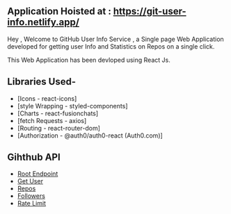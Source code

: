 ## Application Hoisted at : https://git-user-info.netlify.app/

Hey , Welcome to GitHub User Info Service , a Single page Web Application developed for getting
user Info and Statistics on Repos on a single click.

This Web Application has been devloped using React Js.

## Libraries Used-

- [Icons - react-icons]
- [style Wrapping - styled-components]
- [Charts - react-fusionchats]
- [fetch Requests - axios]
- [Routing - react-router-dom]
- [Authorization - @auth0/auth0-react (Auth0.com)]

## Gihthub API

- [Root Endpoint](https://api.github.com)
- [Get User](https://api.github.com/users/wesbos)
- [Repos](https://api.github.com/users/john-smilga/repos?per_page=100)
- [Followers](https://api.github.com/users/john-smilga/followers)
- [Rate Limit](https://api.github.com/rate_limit)
